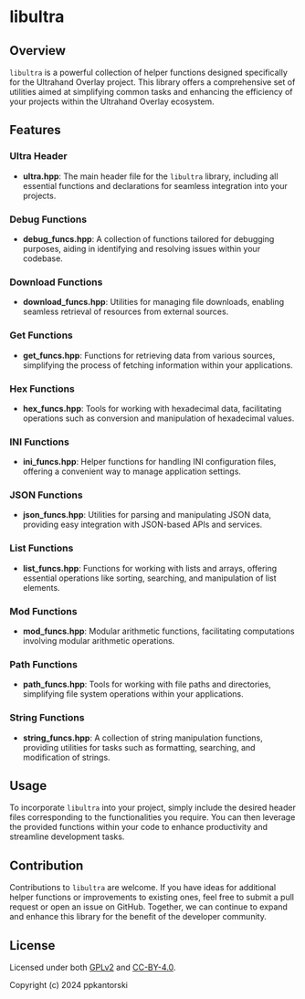 # libultra

## Overview

`libultra` is a powerful collection of helper functions designed specifically for the Ultrahand Overlay project. This library offers a comprehensive set of utilities aimed at simplifying common tasks and enhancing the efficiency of your projects within the Ultrahand Overlay ecosystem.

## Features

### Ultra Header

- **ultra.hpp**: The main header file for the `libultra` library, including all essential functions and declarations for seamless integration into your projects.

### Debug Functions

- **debug_funcs.hpp**: A collection of functions tailored for debugging purposes, aiding in identifying and resolving issues within your codebase.

### Download Functions

- **download_funcs.hpp**: Utilities for managing file downloads, enabling seamless retrieval of resources from external sources.

### Get Functions

- **get_funcs.hpp**: Functions for retrieving data from various sources, simplifying the process of fetching information within your applications.

### Hex Functions

- **hex_funcs.hpp**: Tools for working with hexadecimal data, facilitating operations such as conversion and manipulation of hexadecimal values.

### INI Functions

- **ini_funcs.hpp**: Helper functions for handling INI configuration files, offering a convenient way to manage application settings.

### JSON Functions

- **json_funcs.hpp**: Utilities for parsing and manipulating JSON data, providing easy integration with JSON-based APIs and services.

### List Functions

- **list_funcs.hpp**: Functions for working with lists and arrays, offering essential operations like sorting, searching, and manipulation of list elements.

### Mod Functions

- **mod_funcs.hpp**: Modular arithmetic functions, facilitating computations involving modular arithmetic operations.

### Path Functions

- **path_funcs.hpp**: Tools for working with file paths and directories, simplifying file system operations within your applications.

### String Functions

- **string_funcs.hpp**: A collection of string manipulation functions, providing utilities for tasks such as formatting, searching, and modification of strings.


## Usage

To incorporate `libultra` into your project, simply include the desired header files corresponding to the functionalities you require. You can then leverage the provided functions within your code to enhance productivity and streamline development tasks.

## Contribution

Contributions to `libultra` are welcome. If you have ideas for additional helper functions or improvements to existing ones, feel free to submit a pull request or open an issue on GitHub. Together, we can continue to expand and enhance this library for the benefit of the developer community.

## License

Licensed under both [GPLv2](LICENSE) and [CC-BY-4.0](SUB_LICENSE).

Copyright (c) 2024 ppkantorski
